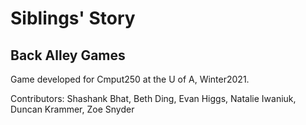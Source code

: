 # Siblings' Story

## Back Alley Games

Game developed for Cmput250 at the U of A, Winter2021.

Contributors: Shashank Bhat, Beth Ding, Evan Higgs, Natalie Iwaniuk, Duncan Krammer, Zoe Snyder
